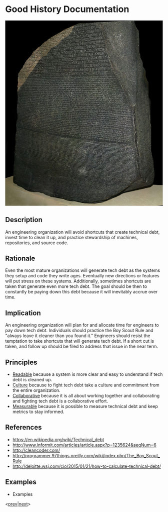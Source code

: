 # Good History Documentation
![good-history-documentation](../../images/good-history-documentation.jpg)

## Description
An engineering organization will avoid shortcuts that create technical debt, invest time to clean it up, and practice stewardship of machines, repositories, and source code.

## Rationale
Even the most mature organizations will generate tech debt as the systems they setup and code they write ages.  Eventually new directions or features will put stress on these systems.  Additionally, sometimes shortcuts are taken that generate even more tech debt.  The goal should be then to constantly be paying down this debt because it will inevitably accrue over time.

## Implication
An engineering organization will plan for and allocate time for engineers to pay down tech debt.  Individuals should practice the Boy Scout Rule and "always leave it cleaner than you found it."  Engineers should resist the temptation to take shortcuts that will generate tech debt.  If a short cut is taken, and follow up should be filed to address that issue in the near term.

## Principles
* [Readable](../design-principles/readable.md) because a system is more clear and easy to understand if tech debt is cleaned up.
* [Culture](../design-principles/culture.md) because to fight tech debt take a culture and commitment from the entire organization.
* [Collaborative](../design-principles/collaborative.md) because it is all about working together and collaborating and fighting tech debt is a collaborative effort.
* [Measurable](../design-principles/measureable.md) because it is possible to measure technical debt and keep metrics to stay informed.

## References
* https://en.wikipedia.org/wiki/Technical_debt
* http://www.informit.com/articles/article.aspx?p=1235624&seqNum=6
* http://cleancoder.com/
* http://programmer.97things.oreilly.com/wiki/index.php/The_Boy_Scout_Rule
* http://deloitte.wsj.com/cio/2015/01/21/how-to-calculate-technical-debt/

## Examples
* Examples

<[prev](fight-tech-debt.md)|[next](prefer-open-source.md)>
